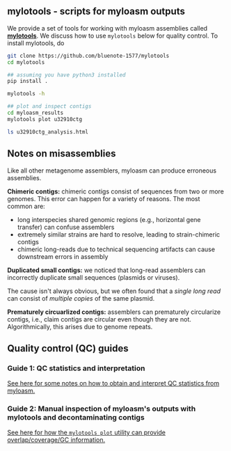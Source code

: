 ## mylotools - scripts for myloasm outputs

We provide a set of tools for working with myloasm assemblies called **[mylotools](https://github.com/bluenote-1577/mylotools)**. We discuss how to use `mylotools` below for quality control. To install mylotools, do

```sh
git clone https://github.com/bluenote-1577/mylotools
cd mylotools

## assuming you have python3 installed
pip install . 

mylotools -h

## plot and inspect contigs
cd myloasm_results
mylotools plot u32910ctg

ls u32910ctg_analysis.html

```
## Notes on misassemblies

Like all other metagenome assemblers, myloasm can produce erroneous assemblies.

**Chimeric contigs:** chimeric contigs consist of sequences from two or more genomes. This error can happen for a variety of reasons. The most common are:

- long interspecies shared genomic regions (e.g., horizontal gene transfer) can confuse assemblers
- extremely similar strains are hard to resolve, leading to strain-chimeric contigs
- chimeric long-reads due to technical sequencing artifacts can cause downstream errors in assembly

**Duplicated small contigs:** we noticed that long-read assemblers can incorrectly duplicate small sequences (plasmids or viruses). 

The cause isn't always obvious, but we often found that a *single long read* can consist of *multiple copies* of the same plasmid. 

**Prematurely circuarlized contigs:** assemblers can prematurely circularize contigs, i.e., claim contigs are circular even though they are not. Algorithmically, this arises due to genome repeats.


## Quality control (QC) guides

### Guide 1: QC statistics and interpretation

[See here for some notes on how to obtain and interpret QC statistics from myloasm.](qc_statistics.md)

### Guide 2: Manual inspection of myloasm's outputs with mylotools and decontaminating contigs

[See here for how the `mylotools plot` utility can provide overlap/coverage/GC information.](qc_manual.md)
